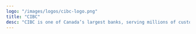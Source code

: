 ```yaml
---
logo: "/images/logos/cibc-logo.png"
title: "CIBC"
desc: "CIBC is one of Canada’s largest banks, serving millions of customers across the country. I work here as a content designer, focused on the branch employee experience. I create clear, effective content that supports financial advisors in delivering better conversations and seamless service to their clients."
---
```

